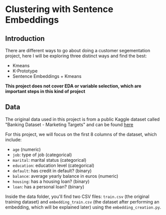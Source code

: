 # Clustering with Sentence Embeddings

## Introduction

There are different ways to go about doing a customer segementation project, here I will be exploring three distinct ways and find the best:
* Kmeans
* K-Prototype
* Sentence Embeddings + Kmeans

**This project does not cover EDA or variable selection, which are important steps in this kind of project**

## Data 

The original data used in this project is from a public Kaggle dataset called "Banking Dataset - Marketing Targets" and can be found [here](https://www.kaggle.com/datasets/prakharrathi25/banking-dataset-marketing-targets) 


For this project, we will focus on the first 8 columns of the dataset, which include:

* `age` (numeric)
* `job`: type of job (categorical)
* `marital`: marital status (categorical)
* `education`: education level (categorical)
* `default`: has credit in default? (binary)
* `balance`: average yearly balance in euros (numeric)
* `housing`: has a housing loan? (binary)
* `loan`: has a personal loan? (binary)

Inside the data folder, you'll find two CSV files: `train.csv` (the original training dataset) and `embedding_train.csv` (the dataset after performing an embedding, which will be explained later) using the `embedding_creation.py`.